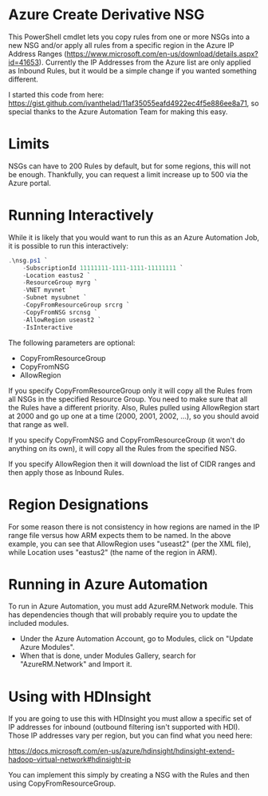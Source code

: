 # Azure Create Derivative NSG

This PowerShell cmdlet lets you copy rules from one or more NSGs into a new NSG and/or apply all rules from a specific region in the Azure IP Address Ranges (https://www.microsoft.com/en-us/download/details.aspx?id=41653). Currently the IP Addresses from the Azure list are only applied as Inbound Rules, but it would be a simple change if you wanted something different.

I started this code from here: https://gist.github.com/ivanthelad/11af35055eafd4922ec4f5e886ee8a71, so special thanks to the Azure Automation Team for making this easy.

# Limits

NSGs can have to 200 Rules by default, but for some regions, this will not be enough. Thankfully, you can request a limit increase up to 500 via the Azure portal.

# Running Interactively

While it is likely that you would want to run this as an Azure Automation Job, it is possible to run this interactively:

```PowerShell
.\nsg.ps1 `
    -SubscriptionId 11111111-1111-1111-11111111 `
    -Location eastus2 `
    -ResourceGroup myrg `
    -VNET myvnet `
    -Subnet mysubnet `
    -CopyFromResourceGroup srcrg `
    -CopyFromNSG srcnsg `
    -AllowRegion useast2 `
    -IsInteractive
```

The following parameters are optional:

* CopyFromResourceGroup
* CopyFromNSG
* AllowRegion

If you specify CopyFromResourceGroup only it will copy all the Rules from all NSGs in the specified Resource Group. You need to make sure that all the Rules have a different priority. Also, Rules pulled using AllowRegion start at 2000 and go up one at a time (2000, 2001, 2002, ...), so you should avoid that range as well.

If you specify CopyFromNSG and CopyFromResourceGroup (it won't do anything on its own), it will copy all the Rules from the specified NSG.

If you specify AllowRegion then it will download the list of CIDR ranges and then apply those as Inbound Rules.

# Region Designations

For some reason there is not consistency in how regions are named in the IP range file versus how ARM expects them to be named. In the above example, you can see that AllowRegion uses "useast2" (per the XML file), while Location uses "eastus2" (the name of the region in ARM).

# Running in Azure Automation

To run in Azure Automation, you must add AzureRM.Network module. This has dependencies though that will probably require you to update the included modules.

* Under the Azure Automation Account, go to Modules, click on "Update Azure Modules".
* When that is done, under Modules Gallery, search for "AzureRM.Network" and Import it.

# Using with HDInsight

If you are going to use this with HDInsight you must allow a specific set of IP addresses for inbound (outbound filtering isn't supported with HDI). Those IP addresses vary per region, but you can find what you need here:

https://docs.microsoft.com/en-us/azure/hdinsight/hdinsight-extend-hadoop-virtual-network#hdinsight-ip

You can implement this simply by creating a NSG with the Rules and then using CopyFromResourceGroup.